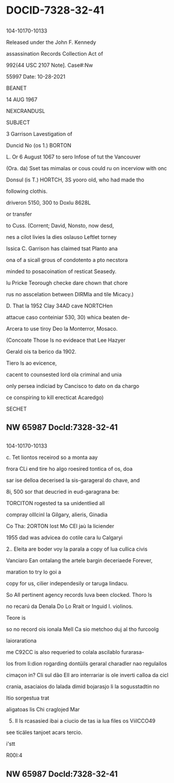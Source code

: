 # DOCID-7328-32-41

##
104-10170-10133

Released under the John F. Kennedy

assassination Records Collection Act of

992(44 USC 2107 Note]. Case#:Nw

55997 Date: 10-28-2021

BEANET

14 AUG 1967

NEXCRANDUSL

SUBJECT

3 Garrison Lavestigation of

Duncid No (os 1.) BORTON

L. Or 6 August 1067 to sero Infose of tut the Vancouver

(Ora. da) Sset tas mimalas or cous could ru on incerviow with onc

Donsul (is T.) HORTCH, 3S yooro old, who had made tho

following clothis.

driveron 5150, 300 to Doxlu 8628L

or transfer

to Cuss. (Corrent; David, Nonsto, now desd,

nes a cilot livies la dies oslauso Leftlet torney

Issica C. Garrison has claimed tsat Planto ana

ona of a sicall grous of condotento a pto necstora

minded to posacoination of resticat Seasedy.

lu Pricke Teorough checke dare chown that chore

rus no asscelation between DIRMla and tile Micacy.)

D. That la 1952 Clay 34AD cave NORTCHen

attacue caso conteiniar 530, 30) whica beaten de-

Arcera to use tiroy Deo la Monterror, Mosaco.

(Concoate Those Is no evideace that Lee Hazyer

Gerald ois ta berico da 1902.

Tiero ls ao evicence,

cacent to counsested lord ola criminal and unia

only persea indiciad by Cancisco to dato on da chargo

ce conspiring to kill erecticat Acaredgo)

SECHET

NW 65987 Docld:7328-32-41
---

##
104-10170-10133

c. Tet liontos receirod so a monta aay

frora CLi end tire ho algo roesired tontica of os, doa

sar ise delloa decerised la sis-garageral do chave, and

8i, 500 sor that deucried in eud-garagrana be:

TORCITON rogested ta sa unidentlied all

compray olllcinl la Gilgary, alieris, Ginadia

Co Tha: 2ORTON lost Mo CEl jaù la liciender

1955 dad was advicea do cotile cara lu Calgaryi

2.. Eleita are boder voy la parala a copy of lua cullica civis

Vanciaro Ean ontalang the artele bargin deceriaede Forever,

maration to try lo goi a

copy for us, cilier independesily or taruga lindacu.

So All pertinent agency records luva been clocked. Thoro ls

no recarú da Denala Do Lo Rrait or Inguid I. violinos.

Teore is

so no record ois ionala Mell Ca sio metchoo duj al tho furcoolg

laiorarationa

me C92CC is also requeried to colala ascilablo furarasa-

los from li:dion rogarding dontüils geraral charadler nao regulailos

cimaçon in? Cli sul dão Ell aro interrariar is ole inverti calloa da cicl

crania, asaciaios do lalada dimid bojarasjo li la sogusstadtin no

Itio sorgestua trat

aligatoas lis Chi craglojed Mar

5. Il Is rcasasied ibai a ciucio de tas ia lua files os ViilCCO49

see ticäles tanjoet acars tercio.

i'stt

R00I:4

NW 65987 Docld:7328-32-41
---

